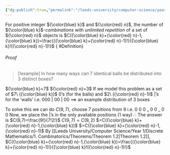 ```yaml
---
{"dg-publish":true,"permalink":"/leeds-university/computer-science/year-1/discrete-mathematics/1-combinatorics/theorems/theorem-1-4/","tags":["Theorem"]}
---
```


For positive integer ${\color{blue} k}$ and ${\color{red} n}$, the number of ${\color{blue} k}$-*combinations* with *unlimited repetition* of a set of ${\color{red} n}$ objects is $C({\color{blue} k}+{\color{red} n}-1,{\color{blue} k})=\frac{({\color{blue} k}+{\color{red} n}-1)!}{{\color{blue} k}!({\color{red} n}-1)!}$
{ #Definition}


###### *Proof*
>[!example] 
>In how many ways can 7 identical balls be distributed into 3 distinct boxes?

${\color{blue} k}=7$
${\color{red} n}=3$
If we model this problem as a set of $7\ ({\color{blue} k})$ 0’s (for the balls) and $2\ ({\color{red} n}-1)$ |’s for the ‘walls’
i.e. 000 | 00 | 00 $\implies$ an example distribution of 3 boxes

To solve this we can do $C(9,7)$, choose 7 positions from 9
i.e. 0 0 0 \_ 0 0 \_ 0 0
Now, we place the |’s in the only available positions (1 way)
$\therefore$ The answer is $C(9,7)=\frac{9!}{7!2!}$
$C(9,7)=C(9,2)$
$=C({\color{blue} k}+{\color{red} n}-1,{\color{blue} k})$
$=C({\color{blue} k}+{\color{red} n}-1,{\color{red} n}-1)$
By [[Leeds University/Computer Science/Year 1/Discrete Mathematics/1. Combinatorics/Theorems/Theorem 1.2\|Theorem 1.2]], $C({\color{blue} k}+{\color{red} n}-1,{\color{blue} k})=\frac{({\color{blue} k}+{\color{red} n}-1)!}{{\color{blue} k}!({\color{red} n}-1)!}$
